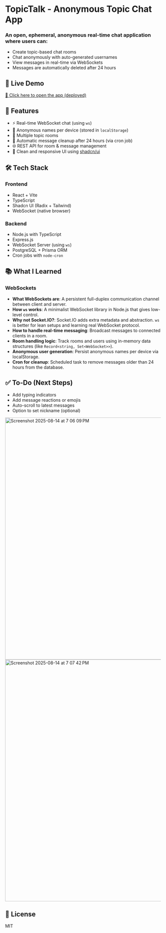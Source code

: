 
# TopicTalk - Anonymous Topic Chat App

### An open, ephemeral, anonymous real-time chat application where users can:

- Create topic-based chat rooms
- Chat anonymously with auto-generated usernames
- View messages in real-time via WebSockets
- Messages are automatically deleted after 24 hours

## 🚀 Live Demo
[🔗 Click here to open the app (deployed)](https://topictalk-vdbgrq.fly.dev/) 

## 📌 Features

- ⚡ Real-time WebSocket chat (using `ws`)
- 🧪 Anonymous names per device (stored in `localStorage`)
- 💬 Multiple topic rooms
- 🧹 Automatic message cleanup after 24 hours (via cron job)
- 🌐 REST API for room & message management
- 🎨 Clean and responsive UI using [shadcn/ui](https://ui.shadcn.com/)

## 🛠️ Tech Stack

### Frontend
- React + Vite
- TypeScript
- Shadcn UI (Radix + Tailwind)
- WebSocket (native browser)

### Backend
- Node.js with TypeScript
- Express.js
- WebSocket Server (using `ws`)
- PostgreSQL + Prisma ORM
- Cron jobs with `node-cron`

## 📚 What I Learned

### WebSockets
- **What WebSockets are**: A persistent full-duplex communication channel between client and server.
- **How `ws` works**: A minimalist WebSocket library in Node.js that gives low-level control.
- **Why not Socket.IO?**: Socket.IO adds extra metadata and abstraction. `ws` is better for lean setups and learning real WebSocket protocol.
- **How to handle real-time messaging**: Broadcast messages to connected clients in a room.
- **Room handling logic**: Track rooms and users using in-memory data structures (like `Record<string, Set<WebSocket>>`).
- **Anonymous user generation**: Persist anonymous names per device via localStorage.
- **Cron for cleanup**: Scheduled task to remove messages older than 24 hours from the database.


## ✅ To-Do (Next Steps)

- Add typing indicators
- Add message reactions or emojis
- Auto-scroll to latest messages
- Option to set nickname (optional)

<img width="1440" height="783" alt="Screenshot 2025-08-14 at 7 06 09 PM" src="https://github.com/user-attachments/assets/3b251d20-2be7-4cc3-ab65-271e4140d490" />
<img width="1440" height="782" alt="Screenshot 2025-08-14 at 7 07 42 PM" src="https://github.com/user-attachments/assets/cd3aa440-3b23-43c5-96b9-45511816c469" />


## 📄 License
MIT
